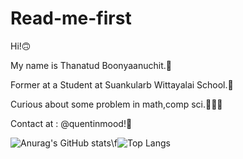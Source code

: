# Read-me-first
Hi!🙃

My name is Thanatud Boonyaanuchit.🌱

Former at a Student at Suankularb Wittayalai School.🌅

Curious about some problem in math,comp sci.👨🏻‍💻

Contact at : @quentinmood!🌴

![Anurag's GitHub stats](https://github-readme-stats.vercel.app/api?username=justadaydreamer&show_icons=true)\f![Top Langs](https://github-readme-stats.vercel.app/api/top-langs/?username=justadaydreamer&layout=compact)


